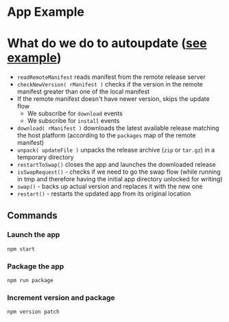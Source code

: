 # App Example

# What do we do to autoupdate ([see example](index.html))
- `readRemoteManifest` reads manifest from the remote release server
- `checkNewVersion( rManifest )` checks if the version in the remote manifest greater than one of the local manifest
- If the remote manifest doesn't have newer version, skips the update flow
  - We subscribe for `download` events
  - We subscribe for `install` events
- `download( rManifest )` downloads the latest available release matching the host platform (according to the `packages` map of the remote manifest)
- `unpack( updateFile )` unpacks the release archive (`zip` or `tar.gz`) in a temporary directory
- `restartToSwap()` closes the app and launches the downloaded release
- `isSwapRequest()` - checks if we need to go the swap flow (while running in tmp and therefore having the initial app directory unlocked for writing)
- `swap()` - backs up actual version and replaces it with the new one
- `restart()` - restarts the updated app from its original location


## Commands

### Launch the app
```
npm start
```

### Package the app
```
npm run package
```

### Increment version and package
```
npm version patch
```